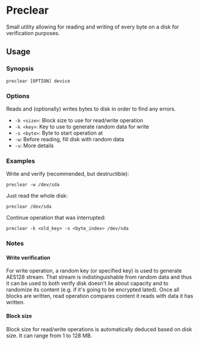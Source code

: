 Preclear
========

Small utility allowing for reading and writing of every byte on a disk for verification purposes.


## Usage

### Synopsis

    preclear [OPTION] device


### Options

Reads and (optionally) writes bytes to disk in order to find any errors.

* `-b <size>`: Block size to use for read/write operation
* `-k <key>`: Key to use to generate random data for write
* `-s <byte>`: Byte to start operation at
* `-w`: Before reading, fill disk with random data
* `-v`: More details


### Examples

Write and verify (recommended, but destructible):

    preclear -w /dev/sda


Just read the whole disk:

    preclear /dev/sda


Continue operation that was interrupted:

    preclear -k <old_key> -s <byte_index> /dev/sda


### Notes

#### Write verification

For write operation, a random key (or specified key) is used to generate AES128 stream.
That stream is indistinguishable from random data and thus it can be used to both verify disk doesn't lie about capacity and to randomize its content (e.g. if it's going to be encrypted lated).
Once all blocks are written, read operation compares content it reads with data it has written.


#### Block size

Block size for read/write operations is automatically deduced based on disk size.
It can range from 1 to 128 MB.
